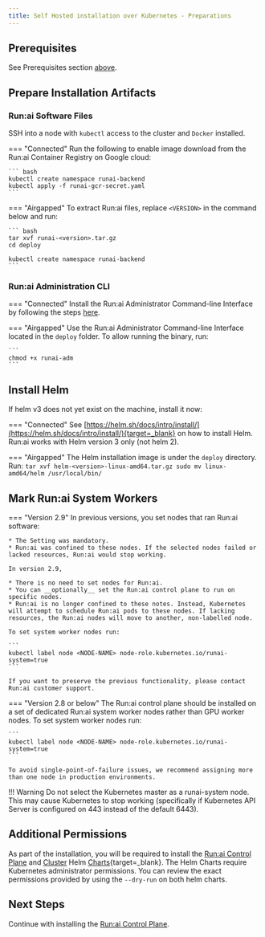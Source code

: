 ```yaml
---
title: Self Hosted installation over Kubernetes - Preparations
---
```


## Prerequisites 

See Prerequisites section [above](prerequisites.md).


## Prepare Installation Artifacts

### Run:ai Software Files

SSH into a node with `kubectl` access to the cluster and `Docker` installed.


=== "Connected"
    Run the following to enable image download from the Run:ai Container Registry on Google cloud:

    ``` bash
    kubectl create namespace runai-backend
    kubectl apply -f runai-gcr-secret.yaml
    ```

=== "Airgapped" 
    To extract Run:ai files, replace `<VERSION>` in the command below and run: 

    ``` bash
    tar xvf runai-<version>.tar.gz
    cd deploy

    kubectl create namespace runai-backend
    ```
 

### Run:ai Administration CLI

=== "Connected"
    Install the Run:ai Administrator Command-line Interface by following the steps [here](../../config/cli-admin-install.md).

=== "Airgapped" 
    Use the Run:ai Administrator Command-line Interface located in the `deploy` folder. To allow running the binary, run: 
    
    ```
    chmod +x runai-adm
    ``` 
    


## Install Helm

If helm v3 does not yet exist on the machine, install it now:


=== "Connected"
    See [https://helm.sh/docs/intro/install/](https://helm.sh/docs/intro/install/){target=_blank} on how to install Helm. Run:ai works with Helm version 3 only (not helm 2).


=== "Airgapped"
    The Helm installation image is under the `deploy` directory. Run:
    ```
    tar xvf helm-<version>-linux-amd64.tar.gz
    sudo mv linux-amd64/helm /usr/local/bin/
    ```  


## Mark Run:ai System Workers

=== "Version 2.9"
    In previous versions, you set nodes that ran Run:ai software:

    * The Setting was mandatory.
    * Run:ai was confined to these nodes. If the selected nodes failed or lacked resources, Run:ai would stop working.  

    In version 2.9, 
    
    * There is no need to set nodes for Run:ai.
    * You can __optionally__ set the Run:ai control plane to run on specific nodes. 
    * Run:ai is no longer confined to these notes. Instead, Kubernetes will attempt to schedule Run:ai pods to these nodes. If lacking resources, the Run:ai nodes will move to another, non-labelled node.  

    To set system worker nodes run:

    ```
    kubectl label node <NODE-NAME> node-role.kubernetes.io/runai-system=true
    ```

    If you want to preserve the previous functionality, please contact Run:ai customer support.
    
    
=== "Version 2.8 or below"
    The Run:ai control plane should be installed on a set of dedicated Run:ai system worker nodes rather than GPU worker nodes. To set system worker nodes run:

    ```
    kubectl label node <NODE-NAME> node-role.kubernetes.io/runai-system=true
    ```

    To avoid single-point-of-failure issues, we recommend assigning more than one node in production environments. 

!!! Warning
    Do not select the Kubernetes master as a runai-system node. This may cause Kubernetes to stop working (specifically if Kubernetes API Server is configured on 443 instead of the default 6443).

## Additional Permissions

As part of the installation, you will be required to install the [Run:ai Control Plane](backend.md) and [Cluster](cluster.md) Helm [Charts](https://helm.sh/){target=_blank}. The Helm Charts require Kubernetes administrator permissions. You can review the exact permissions provided by using the `--dry-run` on both helm charts. 


## Next Steps

Continue with installing the [Run:ai Control Plane](backend.md).
